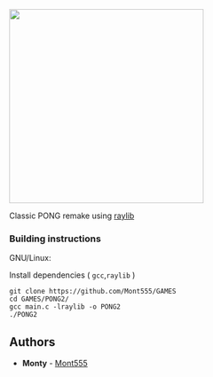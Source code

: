 <img src="https://github.com/PONG2/logo/PONG2_350x290.png" width=350>

Classic PONG remake using [raylib](https://github.com/raysan5/raylib/)

### Building instructions

<!---
TODO: Add build instructions for other platforms
-->

GNU/Linux:

Install dependencies ( `gcc`,`raylib` )

```
git clone https://github.com/Mont555/GAMES
cd GAMES/PONG2/
gcc main.c -lraylib -o PONG2
./PONG2
```

## Authors

* **Monty** - [Mont555](https://github.com/Mont555)

